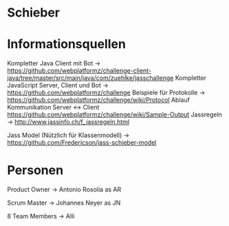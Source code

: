 # Schieber
# Informationsquellen
Kompletter Java Client mit Bot -> https://github.com/webplatformz/challenge-client-java/tree/master/src/main/java/com/zuehlke/jasschallenge
Kompletter JavaScript Server, Client und Bot -> https://github.com/webplatformz/challenge
Beispiele für Protokolle -> https://github.com/webplatformz/challenge/wiki/Protocol
Ablauf Kommunikation Server <-> Client https://github.com/webplatformz/challenge/wiki/Sample-Output
Jassregeln -> http://www.jassinfo.ch/f_jassregeln.html

Jass Model (Nützlich für Klassenmodell) -> https://github.com/Fredericson/jass-schieber-model

# Personen

Product Owner -> Antonio Rosolia as AR

Scrum Master -> Johannes Neyer as JN

8 Team Members -> Alli
